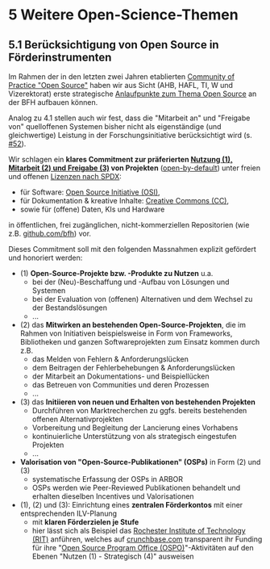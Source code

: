 # 5	Weitere Open-Science-Themen
## 5.1 Berücksichtigung von Open Source in Förderinstrumenten

Im Rahmen der in den letzten zwei Jahren etablierten [Community of Practice "Open Source"](https://bfh.github.io/contact#bfhchopensource) haben wir aus Sicht (AHB, HAFL, TI, W und Vizerektorat) erste strategische [Anlaufpunkte zum Thema Open Source](http://bfh.ch/opensource) an der BFH aufbauen können.

Analog zu 4.1 stellen auch wir fest, dass die "Mitarbeit an" und "Freigabe von" quelloffenen Systemen bisher nicht als eigenständige (und gleichwertige) Leistung in der Forschungsinitiative berücksichtigt wird (s. [#52](https://github.com/bfh/opensource/issues/52)).

Wir schlagen ein **klares Commitment zur präferierten [Nutzung (1), Mitarbeit (2) und Freigabe (3)](https://bfh.github.io) von Projekten** ([open-by-default](https://en.wikipedia.org/wiki/Open_by_default)) unter freien und offenen [Lizenzen nach SPDX](https://spdx.org/licenses/): 
   - für Software: [Open Source Initiative (OSI)](https://opensource.org/license),
   - für Dokumentation & kreative Inhalte: [Creative Commons (CC)](https://creativecommons.org/cclicenses/),
   - sowie für (offene) Daten, KIs und Hardware

in öffentlichen, frei zugänglichen, nicht-kommerziellen Repositorien (wie z.B. [github.com/bfh](https://github.com/bfh)) vor.

Dieses Commitment soll mit den folgenden Massnahmen explizit gefördert und honoriert werden:
 - (1) **Open-Source-Projekte bzw. -Produkte zu Nutzen** u.a. 
   - bei der (Neu)-Beschaffung und -Aufbau von Lösungen und Systemen
   - bei der Evaluation von (offenen) Alternativen und dem Wechsel zu der Bestandslösungen
   - ...
 - (2) das **Mitwirken an bestehenden Open-Source-Projekten**, die im Rahmen von Initiativen beispielsweise in Form von Frameworks, Bibliotheken und ganzen Softwareprojekten zum Einsatz kommen durch z.B.
   - das Melden von Fehlern & Anforderungslücken 
   - dem Beitragen der Fehlerbehebungen & Anforderungslücken
   - der Mitarbeit an Dokumentations- und Beispiellücken
   - das Betreuen von Communities und deren Prozessen
   - ...
 - (3) das **Initiieren von neuen und Erhalten von bestehenden Projekten**
   - Durchführen von Marktrecherchen zu ggfs. bereits bestehenden offenen Alternativprojekten
   - Vorbereitung und Begleitung der Lancierung eines Vorhabens
   - kontinuierliche Unterstützung von als strategisch eingestufen Projekten 
   - ...
 - **Valorisation von "Open-Source-Publikationen" (OSPs)** in Form (2) und (3)
   - systematische Erfassung der OSPs in ARBOR
   - OSPs werden wie Peer-Reviewed Publikationen behandelt und erhalten dieselben Incentives und Valorisationen
 - (1), (2) und (3): Einrichtung eines **zentralen Förderkontos** mit einer entsprechenden ILV-Planung
   - mit **klaren Förderzielen je Stufe**
   - hier lässt sich als Beispiel das [Rochester Institute of Technology (RIT)](https://landscape.todogroup.org/?item=ospo-adopter--ospo-ad-pter--rochester-institute-of-technology-adopter) anführen, welches auf [crunchbase.com](https://www.crunchbase.com/organization/rochester-institute-of-technology) transparent ihr Funding für ihre "[Open Source Program Office (OSPO)](https://digital-sustainability.github.io/module-eoss-ospo101/module3/#what-is-an-open-source-program-office)"-Aktivitäten auf den Ebenen "Nutzen (1) - Strategisch (4)" ausweisen
